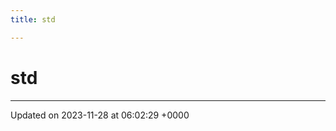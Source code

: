 ```yaml
---
title: std

---
```


# std








-------------------------------

Updated on 2023-11-28 at 06:02:29 +0000